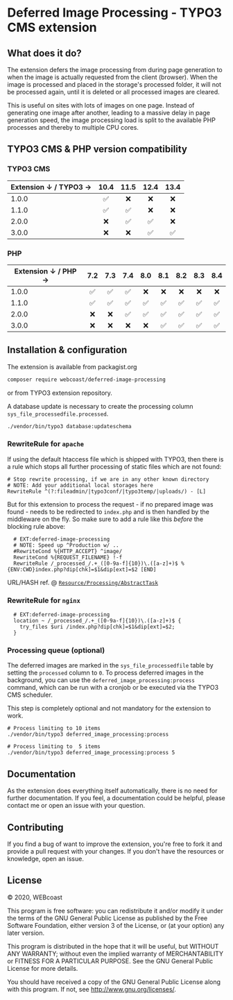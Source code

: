# Deferred Image Processing - TYPO3 CMS extension

## What does it do?

The extension defers the image processing from during page generation to
when the image is actually requested from the client (browser). When the image
is processed and placed in the storage's processed folder, it will not be
processed again, until it is deleted or all processed images are cleared.

This is useful on sites with lots of images on one page.
Instead of generating one image after another, leading to a massive delay in
page generation speed, the image processing load is split to the available PHP
processes and thereby to multiple CPU cores.

## TYPO3 CMS & PHP version compatibility

### TYPO3 CMS

| Extension ↓ / TYPO3 → | 10.4 | 11.5 | 12.4 | 13.4 |
|-----------------------|:----:|:----:|:----:|:----:|
| 1.0.0                 |  ✅  |  ❌  |  ❌  | ❌  |
| 1.1.0                 |  ✅  |  ✅  |  ❌  | ❌  |
| 2.0.0                 |  ❌  |  ✅  |  ✅  | ❌  |
| 3.0.0                 |  ❌  |  ❌  |  ✅  | ✅  |

### PHP

| Extension ↓ / PHP → | 7.2  | 7.3  | 7.4  | 8.0  | 8.1  | 8.2  | 8.3  | 8.4  |
|---------------------|:----:|:----:|:----:|:----:|:----:|:----:|:----:|:----:|
| 1.0.0               |  ✅  |  ✅  |  ✅  |  ❌  |  ❌  |  ❌  |  ❌  |  ❌  |
| 1.1.0               |  ✅  |  ✅  |  ✅  |  ✅  |  ✅  |  ✅  |  ✅  |  ✅  |
| 2.0.0               |  ❌  |  ❌  |  ✅  |  ✅  |  ✅  |  ✅  |  ✅  |  ✅  |
| 3.0.0               |  ❌  |  ❌  |  ❌  |  ❌  |  ✅  |  ✅  |  ✅  |  ✅  |

## Installation & configuration

The extension is available from packagist.org
```sh
composer require webcoast/deferred-image-processing
```
or from TYPO3 extension repository.

A database update is necessary to create the processing column `sys_file_processedfile.processed`.

```sh
./vendor/bin/typo3 database:updateschema
```

### RewriteRule for `apache`

If using the default htaccess file which is shipped with TYPO3,
then there is a rule which stops all further processing
of static files which are not found:

```apacheconf
# Stop rewrite processing, if we are in any other known directory
# NOTE: Add your additional local storages here
RewriteRule ^(?:fileadmin/|typo3conf/|typo3temp/|uploads/) - [L]
```

But for this extension to process the request - if no prepared image was found - needs to be redirected to `index.php` and is then handled by the middleware on the fly.
So make sure to add a rule like this *before* the blocking rule above:

```apacheconf
  # EXT:deferred-image-processing
  # NOTE: Speed up ^Production w/ ..
  #RewriteCond %{HTTP_ACCEPT} ^image/
  RewriteCond %{REQUEST_FILENAME} !-f
  RewriteRule /_processed_/.+_([0-9a-f]{10})\.([a-z]+)$ %{ENV:CWD}index.php?dip[chk]=$1&dip[ext]=$2 [END]
```
URL/HASH ref. @ [`Resource/Processing/AbstractTask`](https://github.com/TYPO3/typo3/blob/12.4/typo3/sysext/core/Classes/Resource/Processing/AbstractTask.php#L79-L103)

### RewriteRule for `nginx`

```nginx
  # EXT:deferred-image-processing
  location ~ /_processed_/.+_([0-9a-f]{10})\.([a-z]+)$ {
    try_files $uri /index.php?dip[chk]=$1&dip[ext]=$2;
  }
```

### Processing queue (optional)

The deferred images are marked in the `sys_file_processedfile` table by setting the
`processed` column to `0`. To process deferred images in the background, you can use
the `deferred_image_processing:process` command, which can be run with a cronjob or
be executed via the TYPO3 CMS scheduler.

This step is completely optional and not mandatory for the extension to work.

```shell
# Process limiting to 10 items
./vendor/bin/typo3 deferred_image_processing:process

# Process limiting to  5 items
./vendor/bin/typo3 deferred_image_processing:process 5
```

## Documentation

As the extension does everything itself automatically, there is no need
for further documentation. If you feel, a documentation could be helpful,
please contact me or open an issue with your question.

## Contributing

If you find a bug of want to improve the extension, you're free to fork it
and provide a pull request with your changes. If you don't have the resources
or knowledge, open an issue.

## License

© 2020, WEBcoast

This program is free software: you can redistribute it and/or modify it under
the terms of the GNU General Public License as published by the Free Software
Foundation, either version 3 of the License, or (at your option) any later version.

This program is distributed in the hope that it will be useful, but WITHOUT ANY
WARRANTY; without even the implied warranty of MERCHANTABILITY or FITNESS FOR A
PARTICULAR PURPOSE. See the GNU General Public License for more details.

You should have received a copy of the GNU General Public License along with this
program. If not, see http://www.gnu.org/licenses/.
